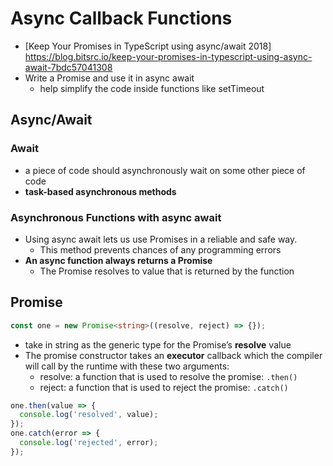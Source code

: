 # Async Callback Functions

* [Keep Your Promises in TypeScript using async/await 2018] https://blog.bitsrc.io/keep-your-promises-in-typescript-using-async-await-7bdc57041308
* Write a Promise and use it in async await
  * help simplify the code inside functions like setTimeout

## Async/Await

### Await

* a piece of code should asynchronously wait on some other piece of code
* **task-based asynchronous methods**

### Asynchronous Functions with async await

* Using async await lets us use Promises in a reliable and safe way. 
  * This method prevents chances of any programming errors
* **An async function always returns a Promise**
  * The Promise resolves to value that is returned by the function

## Promise

```TypeScript
const one = new Promise<string>((resolve, reject) => {});
```

* take in string as the generic type for the Promise’s **resolve** value 
* The promise constructor takes an **executor** callback which the compiler will call by the runtime with these two arguments:
  * resolve: a function that is used to resolve the promise: ```.then()```
  * reject: a function that is used to reject the promise: ```.catch()```

```TypeScript
one.then(value => {
  console.log('resolved', value);
});
one.catch(error => {
  console.log('rejected', error);
});
```